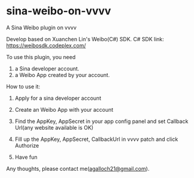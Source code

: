 sina-weibo-on-vvvv
==================

A Sina Weibo plugin on vvvv

Develop based on Xuanchen Lin's Weibo(C#) SDK. C# SDK link: https://weibosdk.codeplex.com/

To use this plugin, you need
1. a Sina developer account.
2. a Weibo App created by your account.

How to use it:

1. Apply for a sina developer account

2. Create an Weibo App with your account

3. Find the AppKey, AppSecret in your app config panel and set Callback Url(any website available is OK)

4. Fill up the AppKey, AppSecret, CallbackUrl in vvvv patch and click Authorize

5. Have fun

Any thoughts, please contact me(agalloch21@gmail.com).
